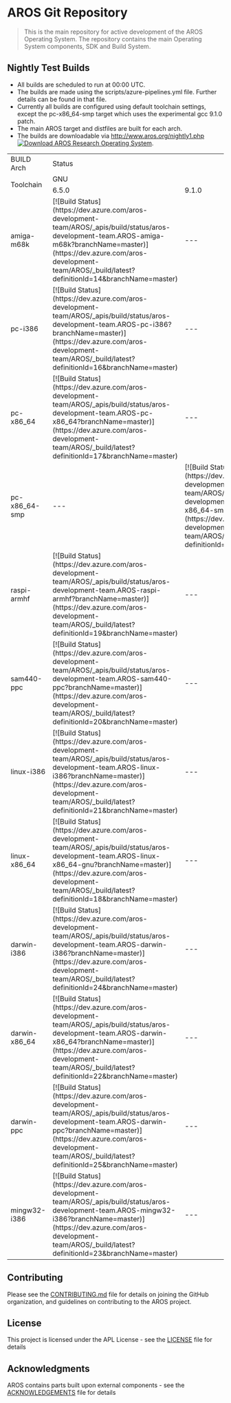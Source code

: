 # AROS Git Repository

> This is the main repository for active development of the AROS Operating System.
> The repository contains the main Operating System components, SDK and Build System.


## Nightly Test Builds


* All builds are scheduled to run at 00:00 UTC.
* The builds are made using the scripts/azure-pipelines.yml file. Further details can be found in that file.
* Currently all builds are configured using default toolchain settings, except the pc-x86_64-smp target which uses the experimental gcc 9.1.0 patch.
* The main AROS target and distfiles are built for each arch.
* The builds are downloadable via http://www.aros.org/nightly1.php [![Download AROS Research Operating System](https://img.shields.io/sourceforge/dt/aros.svg)](https://sourceforge.net/projects/aros/files/nightly2/).

<table>
  <tr>
    <td>BUILD Arch</td>
    <td colspan=4>Status</td>
  </tr>
  <tr>
    <td rowspan=2>Toolchain</td>
    <td colspan="3">GNU</td>
    <td>LLVM</td>
  </tr>
  <tr>
    <td>6.5.0</td>
    <td>9.1.0</td>
    <td>10.2.0</td>
    <td>10.0</td>
  </tr>
  <tr>
    <td>amiga-m68k</td>
    <td> [![Build Status](https://dev.azure.com/aros-development-team/AROS/_apis/build/status/aros-development-team.AROS-amiga-m68k?branchName=master)](https://dev.azure.com/aros-development-team/AROS/_build/latest?definitionId=14&branchName=master) </td>
    <td> --- </td>
    <td> --- </td>
    <td> --- </td>
  </tr>
  <tr>
    <td>pc-i386</td>
    <td> [![Build Status](https://dev.azure.com/aros-development-team/AROS/_apis/build/status/aros-development-team.AROS-pc-i386?branchName=master)](https://dev.azure.com/aros-development-team/AROS/_build/latest?definitionId=16&branchName=master) </td>
    <td> --- </td>
    <td> --- </td>
    <td> --- </td>
  </tr>
  <tr>
    <td>pc-x86_64</td>
    <td> [![Build Status](https://dev.azure.com/aros-development-team/AROS/_apis/build/status/aros-development-team.AROS-pc-x86_64?branchName=master)](https://dev.azure.com/aros-development-team/AROS/_build/latest?definitionId=17&branchName=master) </td>
    <td> --- </td>
    <td> --- </td>
    <td> --- </td>
  </tr>
  <tr>
    <td>pc-x86_64-smp</td>
    <td> --- </td>
    <td> [![Build Status](https://dev.azure.com/aros-development-team/AROS/_apis/build/status/aros-development-team.AROS-pc-x86_64-smp?branchName=master)](https://dev.azure.com/aros-development-team/AROS/_build/latest?definitionId=15&branchName=master) </td>
    <td> --- </td>
    <td> --- </td>
  </tr>
  <tr>
    <td>raspi-armhf</td>
    <td> [![Build Status](https://dev.azure.com/aros-development-team/AROS/_apis/build/status/aros-development-team.AROS-raspi-armhf?branchName=master)](https://dev.azure.com/aros-development-team/AROS/_build/latest?definitionId=19&branchName=master) </td>
    <td> --- </td>
    <td> --- </td>
    <td> --- </td>
  </tr>
  <tr>
    <td>sam440-ppc</td>
    <td> [![Build Status](https://dev.azure.com/aros-development-team/AROS/_apis/build/status/aros-development-team.AROS-sam440-ppc?branchName=master)](https://dev.azure.com/aros-development-team/AROS/_build/latest?definitionId=20&branchName=master) </td>
    <td> --- </td>
    <td> --- </td>
    <td> --- </td>
  </tr>
  <tr>
    <td>linux-i386</td>
    <td> [![Build Status](https://dev.azure.com/aros-development-team/AROS/_apis/build/status/aros-development-team.AROS-linux-i386?branchName=master)](https://dev.azure.com/aros-development-team/AROS/_build/latest?definitionId=21&branchName=master) </td>
    <td> --- </td>
    <td> --- </td>
    <td> --- </td>
  </tr>
  <tr>
    <td>linux-x86_64</td>
    <td> [![Build Status](https://dev.azure.com/aros-development-team/AROS/_apis/build/status/aros-development-team.AROS-linux-x86_64-gnu?branchName=master)](https://dev.azure.com/aros-development-team/AROS/_build/latest?definitionId=18&branchName=master) </td>
    <td> --- </td>
    <td> --- </td>
    <td> [![Build Status](https://dev.azure.com/aros-development-team/AROS/_apis/build/status/aros-development-team.AROS-linux-x86_64-llvm?branchName=master)](https://dev.azure.com/aros-development-team/AROS/_build/latest?definitionId=26&branchName=master) </td>
  </tr>
  <tr>
    <td>darwin-i386</td>
    <td> [![Build Status](https://dev.azure.com/aros-development-team/AROS/_apis/build/status/aros-development-team.AROS-darwin-i386?branchName=master)](https://dev.azure.com/aros-development-team/AROS/_build/latest?definitionId=24&branchName=master) </td>
    <td> --- </td>
    <td> --- </td>
    <td> --- </td>
  </tr>
  <tr>
    <td>darwin-x86_64</td>
    <td> [![Build Status](https://dev.azure.com/aros-development-team/AROS/_apis/build/status/aros-development-team.AROS-darwin-x86_64?branchName=master)](https://dev.azure.com/aros-development-team/AROS/_build/latest?definitionId=22&branchName=master) </td>
    <td> --- </td>
    <td> --- </td>
    <td> --- </td>
  </tr>
  <tr>
    <td>darwin-ppc</td>
    <td> [![Build Status](https://dev.azure.com/aros-development-team/AROS/_apis/build/status/aros-development-team.AROS-darwin-ppc?branchName=master)](https://dev.azure.com/aros-development-team/AROS/_build/latest?definitionId=25&branchName=master) </td>
    <td> --- </td>
    <td> --- </td>
    <td> --- </td>
  </tr>
  <tr>
    <td>mingw32-i386</td>
    <td> [![Build Status](https://dev.azure.com/aros-development-team/AROS/_apis/build/status/aros-development-team.AROS-mingw32-i386?branchName=master)](https://dev.azure.com/aros-development-team/AROS/_build/latest?definitionId=23&branchName=master) </td>
    <td> --- </td>
    <td> --- </td>
    <td> --- </td>
  </tr>
</table>

## Contributing

Please see the [CONTRIBUTING.md](CONTRIBUTING.md) file for details on joining the GitHub organization, and guidelines on contributing to the AROS project.

## License

This project is licensed under the APL License - see the [LICENSE](LICENSE) file for details

## Acknowledgments

AROS contains parts built upon external components - see the [ACKNOWLEDGEMENTS](ACKNOWLEDGEMENTS) file for details

